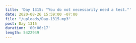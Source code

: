 ```yaml
---
title: 'Day 1315: "You do not necessarily need a test."'
date: 2020-08-26 15:59:00 -07:00
file: "/uploads/Day-1315.mp3"
post: Day 1315
duration: '00:06:17'
length: 5422949
---
```


